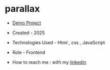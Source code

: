 # parallax

- [Demo Project](https://alirezajani.github.io/parallax/)

- Created - 2025

- Technologies Used - Html , css , JavaScript

- Role - Frontend

- How to reach me : with my [linkedin](https://www.linkedin.com/in/alireza-jani-862ba8333/)
